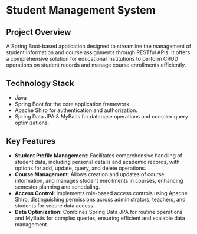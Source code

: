 # Student Management System

## Project Overview
A Spring Boot-based application designed to streamline the management of student information and course assignments through RESTful APIs. It offers a comprehensive solution for educational institutions to perform CRUD operations on student records and manage course enrollments efficiently.

## Technology Stack
- Java
- Spring Boot for the core application framework.
- Apache Shiro for authentication and authorization.
- Spring Data JPA & MyBatis for database operations and complex query optimizations.

## Key Features
- **Student Profile Management**: Facilitates comprehensive handling of student data, including personal details and academic records, with options for add, update, query, and delete operations.
- **Course Management**: Allows creation and updates of course information, and manages student enrollments in courses, enhancing semester planning and scheduling.
- **Access Control**: Implements role-based access controls using Apache Shiro, distinguishing permissions across administrators, teachers, and students for secure data access.
- **Data Optimization**: Combines Spring Data JPA for routine operations and MyBatis for complex queries, ensuring efficient and scalable data management.
  
